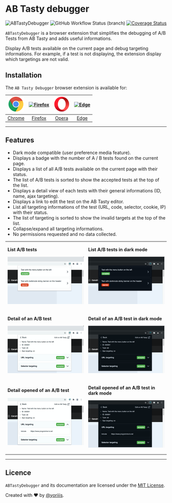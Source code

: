 # AB Tasty debugger

![ABTastyDebugger](https://img.shields.io/badge/abtasty--debugger-v1.0.0-009CB2.svg?style=for-the-badge) ![GitHub Workflow Status (branch)](https://img.shields.io/github/workflow/status/yoriiis/abtasty-debugger/Build/master?style=for-the-badge) [![Coverage Status](https://img.shields.io/coveralls/github/yoriiis/abtasty-debugger?style=for-the-badge)](https://coveralls.io/github/yoriiis/abtasty-debugger?branch=master)

`ABTastyDebugger` is a browser extension that simplifies the debugging of A/B Tests from AB Tasty and adds useful informations.

Display A/B tests available on the current page and debug targeting informations. For example, if a test is not displaying, the extension display which targetings are not valid.

## Installation

The `AB Tasty Debugger` browser extension is available for:

| <a href="https://chrome.google.com/webstore" title="Chrome Web Store"><img src="./assets/svgs/chrome.svg" width="50" height="50" alt="Chrome" /></a> | <a href="https://addons.mozilla.org" title="Firefox Browser Add-ons"><img src="./assets/svgs/firefox.svg" width="50" height="50" alt="Firefox" /></a> | <a href="https://addons.opera.com" title="Opera Add-ons"><img src="./assets/svgs/opera.svg" width="50" height="50" alt="Opera" /></a> | <a href="https://microsoftedge.microsoft.com/addons" title="Microsoft Edge Add-ons"><img src="./assets/svgs/edge.svg" width="50" height="50" alt="Edge" /></a> |
| :--------------------------------------------------------------------------------------------------------------------------------------------------: | :---------------------------------------------------------------------------------------------------------------------------------------------------: | :-----------------------------------------------------------------------------------------------------------------------------------: | :------------------------------------------------------------------------------------------------------------------------------------------------------------: |
|                                                     [Chrome](https://chrome.google.com/webstore)                                                     |                                                         [Firefox](https://addons.mozilla.org)                                                         |                                                   [Opera](https://addons.opera.com)                                                   |                                                       [Edge](https://microsoftedge.microsoft.com/addons)                                                       |

---

## Features

- Dark mode compatible (user preference media feature).
- Displays a badge with the number of A / B tests found on the current page.
- Displays a list of all A/B tests available on the current page with their status.
- The list of A/B tests is sorted to show the accepted tests at the top of the list.
- Displays a detail view of each tests with their general informations (ID, name, ajax targeting).
- Displays a link to edit the test on the AB Tasty editor.
- List all targeting informations of the test (URL, code, selector, cookie, IP) with their status.
- The list of targeting is sorted to show the invalid targets at the top of the list.
- Collapse/expand all targeting informations.
- No permissions requested and no data collected.

<table>
    <tr>
        <td width="50%">
            <p><strong>List A/B tests</strong></p>
            <p><img src="./assets/images/screenshot-list.png" /></p>
        </td>
        <td width="50%">
            <p><strong>List A/B tests in dark mode</strong></p>
            <p><img src="./assets/images/screenshot-list-dark.png" /></p>
        </td>
    </tr>
    <tr>
        <td width="50%">
            <p><strong>Detail of an A/B test</strong></p>
            <p><img src="./assets/images/screenshot-detail.png" /></p>
        </td>
        <td width="50%">
            <p><strong>Detail of an A/B test in dark mode</strong></p>
            <p><img src="./assets/images/screenshot-detail-dark.png" /></p>
        </td>
    </tr>
    <tr>
        <td width="50%">
            <p><strong>Detail opened of an A/B test</strong></p>
            <p><img src="./assets/images/screenshot-detail-open.png" /></p>
        </td>
        <td width="50%">
            <p><strong>Detail opened of an A/B test in dark mode</strong></p>
            <p><img src="./assets/images/screenshot-detail-open-dark.png" /></p>
        </td>
    </tr>
</table>

---

## Licence

`ABTastyDebugger` and its documentation are licensed under the [MIT License](http://opensource.org/licenses/MIT).

Created with ♥ by [@yoriiis](http://github.com/yoriiis).
